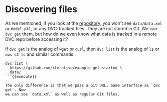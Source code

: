 # Discovering files

As we mentioned, if you look at the [repository][dr], you won't see
`data/data.xml` or `model.pkl`, or any DVC-tracked files. They are not stored
in Git. We can `dvc get` them, but how do we even know what data is tracked in a
remote DVC repo before accessing it?

[dr]: https://github.com/iterative/dataset-registry

If `dvc get` is the analog of `wget` or `curl`, then `dvc list` is the analog
of `ls` or `aws s3 ls` and similar commands:

```
dvc list \
  https://github.com/iterative/example-get-started \
  data/
```{{execute}}

The only difference is that we pass a Git URL. Same interface as `dvc get`. Now
we can see `data.xml` as well as regular Git files.
